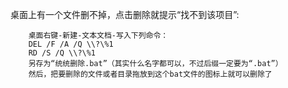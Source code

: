  桌面上有一个文件删不掉，点击删除就提示“找不到该项目”:
```
	桌面右键-新建-文本文档-写入下列命令：  
	DEL /F /A /Q \\?\%1  
	RD /S /Q \\?\%1  
	另存为“统统删除.bat”（其实什么名字都可以，不过后缀一定要为“.bat”）
	然后，把要删除的文件或者目录拖放到这个bat文件的图标上就可以删除了
```
